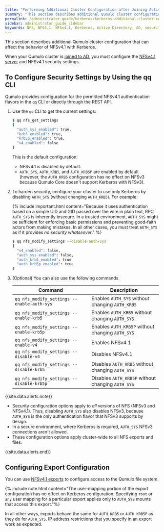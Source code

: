 ```yaml
---
title: "Performing Additional Cluster Configuration after Joining Active Directory"
summary: "This section describes additional Qumulo cluster configuration that can affect the behavior of NFSv4.1 with Kerberos."
permalink: /administrator-guide/kerberos/kerberos-additional-cluster-configuration.html
sidebar: administrator_guide_sidebar
keywords: NFS, NFS4.1, NFSv4.1, Kerberos, Active Directory, AD, security, security settings, AUTH_SYS, AUTH_KRB5
---
```


This section describes additional Qumulo cluster configuration that can affect the behavior of NFSv4.1 with Kerberos.

When your Qumulo cluster is [joined to AD](kerberos-prerequisites-joining-cluster-active-directory.md), you must configure the [NFSv4.1 server](../protocols/nfsv4.1-enabling-using.md) and NFSv4.1 security settings.

## To Configure Security Settings by Using the qq CLI
Qumulo provides configuration for the permitted NFSv4.1 authentication flavors in the `qq` CLI or directly through the REST API.

1. Use the `qq` CLI to get the current settings:

   ```bash
   $ qq nfs_get_settings
   {
     "auth_sys_enabled": true,
     "krb5_enabled": true,
     "krb5p_enabled": true,
     "v4_enabled": false
   }
   ```

   This is the default configuration:
   * NFSv4.1 is disabled by default.
   * `AUTH_SYS`, `AUTH_KRB5`, and `AUTH_KRB5P` are enabled by default (however, the `AUTH_KRB5` configuration has no effect on NFSv3 because Qumulo Core doesn't support Kerberos with NFSv3).

1. To harden security, configure your cluster to use only Kerberos by disabling `AUTH_SYS` (without changing `AUTH_KRB5`). For example:

   {% include important.html content="Because it uses authentication based on a simple UID and GID passed over the wire in plain text, RPC `AUTH_SYS` is inherently insecure. In a trusted environment, `AUTH_SYS` might be sufficient for enforcing basic permissions and preventing good-faith actors from making mistakes. In all other cases, you must treat `AUTH_SYS` as if it provides _no security whatseover_." %}

   ```bash
   $ qq nfs_modify_settings --disable-auth-sys  
   {
     "v4_enabled": false,
     "auth_sys_enabled": false,
     "auth_krb5_enabled": true
     "auth_krb5p_enabled": true
   }
   ```
1. (Optional) You can also use the following commands.

   | Command | Description |
   | ------- | ----------- |
   | `qq nfs_modify_settings --enable-auth-sys` | Enables `AUTH_SYS` without changing `AUTH_KRB5` |
   | `qq nfs_modify_settings --enable-krb5` | Enables `AUTH_KRB5` without changing `AUTH_SYS` |
   | `qq nfs_modify_settings --enable-krb5p` | Enables `AUTH_KRB5P` without changing `AUTH_SYS` |
   | `qq nfs_modify_settings --enable-v4` | Enables NFSv4.1 |
   | `qq nfs_modify_settings --disable-v4` | Disables NFSv4.1 |
   | `qq nfs_modify_settings --disable-krb5` | Disables `AUTH_KRB5` without changing `AUTH_SYS` |
   | `qq nfs_modify_settings --disable-krb5p` | Disables `AUTH_KRB5P` without changing `AUTH_SYS` |

{{site.data.alerts.note}}
<ul>
  <li>Security configuration options apply to <em>all</em> versions of NFS (NFSv3 and NFSv4.1). Thus, disabling <code>AUTH_SYS</code> also disables NFSv3, because <code>AUTH_SYS</code> is the only authentication flavor that NFSv3 supports by design.</li>
  <li>In a secure environment, where Kerberos is required, <code>AUTH_SYS</code> NFSv3 connections aren't allowed.</li>
  <li>These configuration options apply cluster-wide to all NFS exports and files.</li>
</ul>
{{site.data.alerts.end}}


## Configuring Export Configuration
You can use [NFSv4.1 exports](../file-system-protocols/nfsv4.1-enabling-using.md) to configure access to the Qumulo file system.

{% include note.html content="The user-mapping portion of the export configuration has no effect on Kerberos configuration. Specifying `root` or `any` user mapping for a particular export applies only to `AUTH_SYS` mounts that access this export."%}

In all other ways, exports behave the same for `AUTH_KRB5` or `AUTH_KRB5P` as they do for `AUTH_SYS`. IP address restrictions that you specify in an export work as expected.
